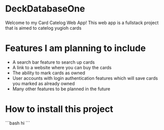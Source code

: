 <h1><strong>DeckDatabaseOne</strong></h1>
Welcome to my Card Catelog Web App! This web app is a fullstack project that is aimed to catelog yugioh cards<br>

<h1><strong>Features I am planning to include</strong></h1>
<ul>
    <li>A search bar feature to search up cards</li>
    <li>A link to a website where you can buy the cards</li>
    <li>The ability to mark cards as owned</li>
    <li>User accounts with login authentication features which will save cards you marked as already owned</li>
    <li> Many other features to be planned in the future </li>
</ul>

<h1> <strong> How to install this project </strong> </h1>
```bash
hi
```
